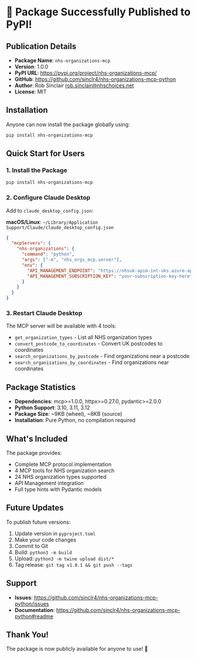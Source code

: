 # 🎉 Package Successfully Published to PyPI!

## Publication Details

- **Package Name**: `nhs-organizations-mcp`
- **Version**: 1.0.0
- **PyPI URL**: https://pypi.org/project/nhs-organizations-mcp/
- **GitHub**: https://github.com/sinclr4/nhs-organizations-mcp-python
- **Author**: Rob Sinclair <rob.sinclair@nhschoices.net>
- **License**: MIT

## Installation

Anyone can now install the package globally using:

```bash
pip install nhs-organizations-mcp
```

## Quick Start for Users

### 1. Install the Package

```bash
pip install nhs-organizations-mcp
```

### 2. Configure Claude Desktop

Add to `claude_desktop_config.json`:

**macOS/Linux**: `~/Library/Application Support/Claude/claude_desktop_config.json`

```json
{
  "mcpServers": {
    "nhs-organizations": {
      "command": "python",
      "args": ["-m", "nhs_orgs_mcp.server"],
      "env": {
        "API_MANAGEMENT_ENDPOINT": "https://nhsuk-apim-int-uks.azure-api.net/service-search",
        "API_MANAGEMENT_SUBSCRIPTION_KEY": "your-subscription-key-here"
      }
    }
  }
}
```

### 3. Restart Claude Desktop

The MCP server will be available with 4 tools:
- `get_organization_types` - List all NHS organization types
- `convert_postcode_to_coordinates` - Convert UK postcodes to coordinates
- `search_organizations_by_postcode` - Find organizations near a postcode
- `search_organizations_by_coordinates` - Find organizations near coordinates

## Package Statistics

- **Dependencies**: mcp>=1.0.0, httpx>=0.27.0, pydantic>=2.0.0
- **Python Support**: 3.10, 3.11, 3.12
- **Package Size**: ~9KB (wheel), ~8KB (source)
- **Installation**: Pure Python, no compilation required

## What's Included

The package provides:
- Complete MCP protocol implementation
- 4 MCP tools for NHS organization search
- 24 NHS organization types supported
- API Management integration
- Full type hints with Pydantic models

## Future Updates

To publish future versions:

1. Update version in `pyproject.toml`
2. Make your code changes
3. Commit to Git
4. Build: `python3 -m build`
5. Upload: `python3 -m twine upload dist/*`
6. Tag release: `git tag v1.0.1 && git push --tags`

## Support

- **Issues**: https://github.com/sinclr4/nhs-organizations-mcp-python/issues
- **Documentation**: https://github.com/sinclr4/nhs-organizations-mcp-python#readme

## Thank You!

The package is now publicly available for anyone to use! 🚀
